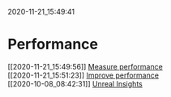 2020-11-21_15:49:41

# Performance

[[2020-11-21_15:49:56]] [Measure performance](./Measure%20performance.md)  
[[2020-11-21_15:51:23]] [Improve performance](./Improve%20performance.md)  
[[2020-10-08_08:42:31]] [Unreal Insights](./Unreal%20Insights.md)  